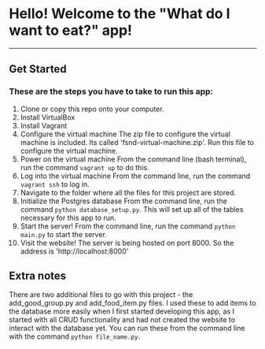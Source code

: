 # Hello! Welcome to the "What do I want to eat?" app!
---
## Get Started
### These are the steps you have to take to run this app:
1. Clone or copy this repo onto your computer.
2. Install VirtualBox
3. Install Vagrant
4. Configure the virtual machine
    The zip file to configure the virtual machine is included. Its called 'fsnd-virtual-machine.zip'. Run this file to configure the virtual machine.
5. Power on the virtual machine
    From the command line (bash terminal), run the command `vagrant up` to do this.
6. Log into the virtual machine
    From the command line, run the command `vagrant ssh` to log in. 
7. Navigate to the folder where all the files for this project are stored.
8. Initialize the Postgres database
    From the command line, run the command `python database_setup.py`. This will set up all of the tables necessary for this app to run.
9. Start the server!
    From the command line, run the command `python main.py` to start the server.
10. Visit the website!
    The server is being hosted on port 8000. So the address is 'http://localhost:8000'

## Extra notes
There are two additional files to go with this project - the add_good_group.py and add_food_item.py files. I used these to add items to the database more easily when I first started developing this app, as I started with all CRUD functionality and had not created the website to interact with the database yet. You can run these from the command line with the command `python file_name.py`. 
